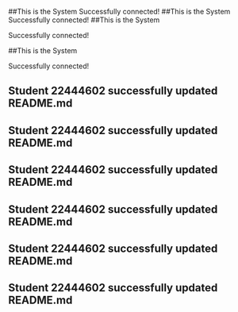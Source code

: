 ##This is the System
Successfully connected!
##This is the System
Successfully connected!
##This is the System

Successfully connected!

##This is the System

Successfully connected!

## Student 22444602 successfully updated README.md

## Student 22444602 successfully updated README.md

## Student 22444602 successfully updated README.md

## Student 22444602 successfully updated README.md

## Student 22444602 successfully updated README.md

## Student 22444602 successfully updated README.md

